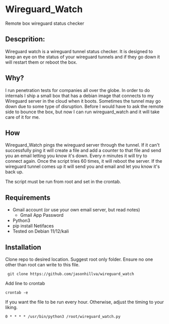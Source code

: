# Wireguard_Watch
Remote box wireguard status checker

## Descprition:
Wireguard watch is a wireguard tunnel status checker.  It is designed to keep an eye on the status of your wireguard tunnels and if they go down it will restart them or reboot the box.

## Why?
I run penetration tests for companies all over the globe.  In order to do internals I ship a small box that has a debian image that connects to my Wireguard server in the cloud when it boots.  Sometimes the tunnel may go down due to some type of disruption.  Before I would have to ask the remote side to bounce the box, but now I can run wireguard_watch and it will take care of it for me.

## How
Wireguard_Watch pings the wireguard server through the tunnel.  If it can't successfully ping it will create a file and add a counter to that file and send you an email letting you know it's down.  Every *n* minutes it will try to connect again.  Once the script tries 60 times, it will reboot the server.  If the wireguard tunnel comes up it will send you and email and let you know it's back up.

The script must be run from root and set in the crontab.

## Requirements
- Gmail account (or use your own email server, but read notes)
  - Gmail App Password
- Python3
- pip install Netifaces
- Tested on Debian 11/12/kali
  
## Installation
Clone repo to desired location.  Suggest root only folder.  Ensure no one other than root can write to this file.
```
 git clone https://github.com/jasonhillva/wireguard_watch
```

Add line to crontab 
```
crontab -e
```

If you want the file to be run every hour.  Otherwise, adjust the timing to your liking.
```
0 * * * * /usr/bin/python3 /root/wireguard_watch.py
```


  


